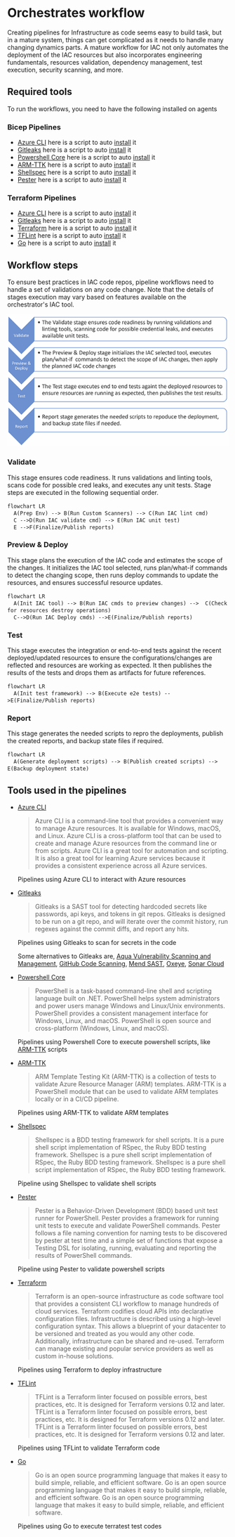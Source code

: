 # Orchestrates workflow

Creating pipelines for Infrastructure as code seems easy to build task, but in a mature system, things can get complicated as it needs to handle many changing dynamics parts. A mature workflow for IAC not only automates the deployment of the IAC resources but also incorporates engineering fundamentals, resources validation, dependency management, test execution, security scanning, and more.

## Required tools

To run the workflows, you need to have the following installed on agents

### Bicep Pipelines

- [Azure CLI](https://learn.microsoft.com/en-us/cli/azure/install-azure-cli) here is a script to auto [install](../scripts/orchestrators/setup-azcli.sh) it
- [Gitleaks](https://github.com/zricethezav/gitleaks) here is a script to auto [install](../scripts/orchestrators/setup-gitleaks.sh) it
- [Powershell Core](https://learn.microsoft.com/en-us/powershell/scripting/install/installing-powershell?view=powershell-7.2) here is a script to auto [install](../scripts/orchestrators/setup-powershell.sh) it
- [ARM-TTK](https://github.com/Azure/arm-ttk) here is a script to auto [install](../scripts/orchestrators/setup-armttk.sh) it
- [Shellspec](https://shellspec.info/) here is a script to auto [install](../scripts/orchestrators/setup-shellspec.sh) it
- [Pester](https://pester.dev/) here is a script to auto [install](../scripts/orchestrators/setup-pester.sh) it

### Terraform Pipelines

- [Azure CLI](https://learn.microsoft.com/en-us/cli/azure/install-azure-cli) here is a script to auto [install](../scripts/orchestrators/setup-azcli.sh) it
- [Gitleaks](https://github.com/zricethezav/gitleaks) here is a script to auto [install](../scripts/orchestrators/setup-gitleaks.sh) it
- [Terraform](https://www.terraform.io/downloads) here is a script to auto [install](../scripts/orchestrators/setup-terraform.sh) it
- [TFLint](https://github.com/terraform-linters/tflint) here is a script to auto [install](../scripts/orchestrators/setup-tflint.sh) it
- [Go](https://go.dev/learn/) here is a script to auto [install](../scripts/orchestrators/setup-go.sh) it

## Workflow steps

To ensure best practices in IAC code repos, pipeline workflows need to handle a set of validations on any code change. Note that the details of stages execution may vary based on features available on the orchestrator's IAC tool.

![Workflow steps](images/workflow.png)

### Validate

This stage ensures code readiness. It runs validations and linting tools, scans code for possible cred leaks, and executes any unit tests. Stage steps are executed in the following sequential order.

```mermaid
flowchart LR
  A(Prep Env) --> B(Run Custom Scanners) --> C(Run IAC lint cmd)
  C -->D(Run IAC validate cmd) --> E(Run IAC unit test)
  E -->F(Finalize/Publish reports)
```

### Preview & Deploy

This stage plans the execution of the IAC code and estimates the scope of the changes. It initializes the IAC tool selected, runs plan/what-if commands to detect the changing scope, then runs deploy commands to update the resources, and ensures successful resource updates.

```mermaid
flowchart LR
  A(Init IAC tool) --> B(Run IAC cmds to preview changes) -->  C(Check for resources destroy operations) 
  C-->D(Run IAC Deploy cmds) -->E(Finalize/Publish reports)
```

### Test

This stage executes the integration or end-to-end tests against the recent deployed/updated resources to ensure the configurations/changes are reflected and resources are working as expected. It then publishes the results of the tests and drops them as artifacts for future references.

```mermaid
flowchart LR
  A(Init test framework) --> B(Execute e2e tests) -->E(Finalize/Publish reports)
```

### Report

This stage generates the needed scripts to repro the deployments, publish the created reports, and backup state files if required.

```mermaid
flowchart LR
  A(Generate deployment scripts) --> B(Publish created scripts) --> E(Backup deployment state)
```

## Tools used in the pipelines

- [Azure CLI](https://docs.microsoft.com/en-us/cli/azure/?view=azure-cli-latest)

  > Azure CLI is a command-line tool that provides a convenient way to manage Azure resources. It is available for Windows, macOS, and Linux. Azure CLI is a cross-platform tool that can be used to create and manage Azure resources from the command line or from scripts. Azure CLI is a great tool for automation and scripting. It is also a great tool for learning Azure services because it provides a consistent experience across all Azure services.

  Pipelines using Azure CLI to interact with Azure resources

- [Gitleaks](https://github.com/zricethezav/gitleaks)

  > Gitleaks is a SAST tool for detecting hardcoded secrets like passwords, api keys, and tokens in git repos. Gitleaks is designed to be run on a git repo, and will iterate over the commit history, run regexes against the commit diffs, and report any hits.

  Pipelines using Gitleaks to scan for secrets in the code

  Some alternatives to Gitleaks are, [Aqua Vulnerability Scanning and Management](https://www.aquasec.com/products/container-vulnerability-scanning/), [GitHub Code Scanning](https://docs.github.com/en/code-security/code-scanning/automatically-scanning-your-code-for-vulnerabilities-and-errors/about-code-scanning), [Mend SAST](https://www.mend.io/sast/), [Oxeye](https://www.oxeye.io/solutions/appsec-devsecops), [Sonar Cloud](https://www.sonarsource.com/products/sonarcloud/features/)

- [Powershell Core](https://docs.microsoft.com/en-us/powershell/scripting/install/installing-powershell?view=powershell-7.2)

  > PowerShell is a task-based command-line shell and scripting language built on .NET. PowerShell helps system administrators and power users manage Windows and Linux/Unix environments. PowerShell provides a consistent management interface for Windows, Linux, and macOS. PowerShell is open source and cross-platform (Windows, Linux, and macOS).

  Pipelines using Powershell Core to execute powershell scripts, like [ARM-TTK](https://github.com/Azure/arm-ttk) scripts

- [ARM-TTK](https://github.com/Azure/arm-ttk)

  > ARM Template Testing Kit (ARM-TTK) is a collection of tests to validate Azure Resource Manager (ARM) templates. ARM-TTK is a PowerShell module that can be used to validate ARM templates locally or in a CI/CD pipeline.

  Pipelines using ARM-TTK to validate ARM templates

- [Shellspec](https://shellspec.info/)

  > Shellspec is a BDD testing framework for shell scripts. It is a pure shell script implementation of RSpec, the Ruby BDD testing framework. Shellspec is a pure shell script implementation of RSpec, the Ruby BDD testing framework. Shellspec is a pure shell script implementation of RSpec, the Ruby BDD testing framework.

  Pipeline using Shellspec to validate shell scripts

- [Pester](https://pester.dev/)

  > Pester is a Behavior-Driven Development (BDD) based unit test runner for PowerShell. Pester provides a framework for running unit tests to execute and validate PowerShell commands. Pester follows a file naming convention for naming tests to be discovered by pester at test time and a simple set of functions that expose a Testing DSL for isolating, running, evaluating and reporting the results of PowerShell commands.

  Pipeline using Pester to validate powershell scripts

- [Terraform](https://www.terraform.io/downloads)

  > Terraform is an open-source infrastructure as code software tool that provides a consistent CLI workflow to manage hundreds of cloud services. Terraform codifies cloud APIs into declarative configuration files. Infrastructure is described using a high-level configuration syntax. This allows a blueprint of your datacenter to be versioned and treated as you would any other code. Additionally, infrastructure can be shared and re-used. Terraform can manage existing and popular service providers as well as custom in-house solutions.

  Pipelines using Terraform to deploy infrastructure

- [TFLint](https://github.com/terraform-linters/tflint)

  > TFLint is a Terraform linter focused on possible errors, best practices, etc. It is designed for Terraform versions 0.12 and later. TFLint is a Terraform linter focused on possible errors, best practices, etc. It is designed for Terraform versions 0.12 and later. TFLint is a Terraform linter focused on possible errors, best practices, etc. It is designed for Terraform versions 0.12 and later.

  Pipelines using TFLint to validate Terraform code

- [Go](https://go.dev/learn/)

  > Go is an open source programming language that makes it easy to build simple, reliable, and efficient software. Go is an open source programming language that makes it easy to build simple, reliable, and efficient software. Go is an open source programming language that makes it easy to build simple, reliable, and efficient software.

  Pipelines using Go to execute terratest test codes
